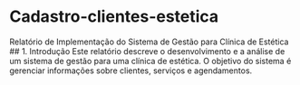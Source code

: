# Cadastro-clientes-estetica
 Relatório de Implementação do Sistema de Gestão para Clínica de Estética  ## 1. Introdução  Este relatório descreve o desenvolvimento e a análise de um sistema de gestão para uma clínica de estética. O objetivo do sistema é gerenciar informações sobre clientes, serviços e agendamentos.
